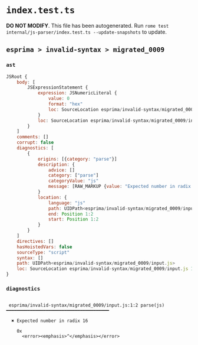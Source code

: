 # `index.test.ts`

**DO NOT MODIFY**. This file has been autogenerated. Run `rome test internal/js-parser/index.test.ts --update-snapshots` to update.

## `esprima > invalid-syntax > migrated_0009`

### `ast`

```javascript
JSRoot {
	body: [
		JSExpressionStatement {
			expression: JSNumericLiteral {
				value: 0
				format: "hex"
				loc: SourceLocation esprima/invalid-syntax/migrated_0009/input.js 1:0-1:2
			}
			loc: SourceLocation esprima/invalid-syntax/migrated_0009/input.js 1:0-1:2
		}
	]
	comments: []
	corrupt: false
	diagnostics: [
		{
			origins: [{category: "parse"}]
			description: {
				advice: []
				category: ["parse"]
				categoryValue: "js"
				message: [RAW_MARKUP {value: "Expected number in radix <emphasis>"}, "16", RAW_MARKUP {value: "</emphasis>"}]
			}
			location: {
				language: "js"
				path: UIDPath<esprima/invalid-syntax/migrated_0009/input.js>
				end: Position 1:2
				start: Position 1:2
			}
		}
	]
	directives: []
	hasHoistedVars: false
	sourceType: "script"
	syntax: []
	path: UIDPath<esprima/invalid-syntax/migrated_0009/input.js>
	loc: SourceLocation esprima/invalid-syntax/migrated_0009/input.js 1:0-2:0
}
```

### `diagnostics`

```

 esprima/invalid-syntax/migrated_0009/input.js:1:2 parse(js) ━━━━━━━━━━━━━━━━━━━━━━━━━━━━━━━━━━━━━━━

  ✖ Expected number in radix 16

    0x
      <error><emphasis>^</emphasis></error>


```
